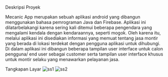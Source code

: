 Deskripsi Proyek

Mecanic App merupakan sebuah aplikasi android yang dibangun menggunakan bahasa pemrograman Java dan Firebase. Aplikasi ini dilatarbelakangi karena sering kali ditemui beberapa pengendara yang mengalami kendala dengan kendaraannya, seperti mogok. Oleh karena itu, melalui aplikasi ini disediakan informasi yang memuat tentang jasa montir yang berada di lokasi terdekat dengan pengguna aplikasi untuk dihubungi. Di dalam aplikasi ini dibangun beberapa tampilan user interface untuk calon pengguna/ end user sebagai customer serta tampilan user interface khusus untuk montir selaku yang menawarkan pelayanan jasa.

Tangkapan Layar
![ss1](https://user-images.githubusercontent.com/61041499/148161118-bd1b2f46-1089-42b5-bbe7-ab85d62bd975.PNG)
![ss2](https://user-images.githubusercontent.com/61041499/148161197-fae96c39-f609-4b03-8655-7ba91444a80a.PNG)

